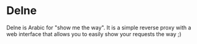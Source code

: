 # Delne

Delne is Arabic for "show me the way". It is a simple reverse proxy with a web interface that allows you to easily show your requests the way ;)
